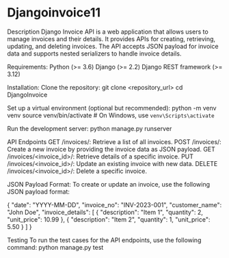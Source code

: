 # Djangoinvoice11


Description
Django Invoice API is a web application that allows users
to manage invoices and their details. 
It provides APIs for creating, retrieving, updating, and deleting invoices.
The API accepts JSON payload for invoice data and supports nested serializers 
to handle invoice details.

Requirements:
Python (>= 3.6)
Django (>= 2.2)
Django REST framework (>= 3.12)

Installation:
Clone the repository:
git clone <repository_url>
cd DjangoInvoice

Set up a virtual environment (optional but recommended):
python -m venv venv
source venv/bin/activate    # On Windows, use `venv\Scripts\activate`

Run the development server:
python manage.py runserver

API Endpoints
GET /invoices/: Retrieve a list of all invoices.
POST /invoices/: Create a new invoice by providing the invoice data as JSON payload.
GET /invoices/<invoice_id>/: Retrieve details of a specific invoice.
PUT /invoices/<invoice_id>/: Update an existing invoice with new data.
DELETE /invoices/<invoice_id>/: Delete a specific invoice.


JSON Payload Format:
To create or update an invoice,
use the following JSON payload format:

{
    "date": "YYYY-MM-DD",
    "invoice_no": "INV-2023-001",
    "customer_name": "John Doe",
    "invoice_details": [
        {
            "description": "Item 1",
            "quantity": 2,
            "unit_price": 10.99
        },
        {
            "description": "Item 2",
            "quantity": 1,
            "unit_price": 5.50
        }
    ]
}

Testing
To run the test cases for the API endpoints, use the following command:
python manage.py test
